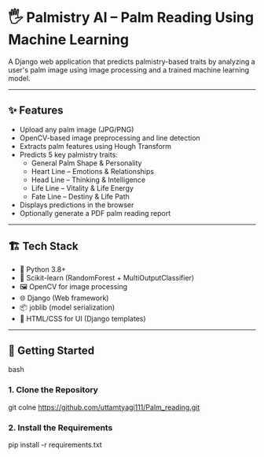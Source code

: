 # 🖐️ Palmistry AI – Palm Reading Using Machine Learning

A Django web application that predicts palmistry-based traits by analyzing a user's palm image using image processing and a trained machine learning model.

---

## ✨ Features

- Upload any palm image (JPG/PNG)
- OpenCV-based image preprocessing and line detection
- Extracts palm features using Hough Transform
- Predicts 5 key palmistry traits:
  - General Palm Shape & Personality
  - Heart Line – Emotions & Relationships
  - Head Line – Thinking & Intelligence
  - Life Line – Vitality & Life Energy
  - Fate Line – Destiny & Life Path
- Displays predictions in the browser
- Optionally generate a PDF palm reading report

---

## 🏗️ Tech Stack

- 🐍 Python 3.8+
- 🧠 Scikit-learn (RandomForest + MultiOutputClassifier)
- 🖼️ OpenCV for image processing
- 🌐 Django (Web framework)
- 📦 joblib (model serialization)
- 📝 HTML/CSS for UI (Django templates)

---

## 🚀 Getting Started
bash

### 1. Clone the Repository
git colne https://github.com/uttamtyagi111/Palm_reading.git

### 2. Install the Requirements
pip install -r requirements.txt